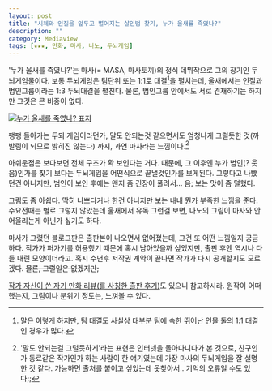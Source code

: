 ```yaml
---
layout: post
title: "시체와 인질을 앞두고 벌어지는 살인범 찾기, 누가 울새를 죽였나?"
description: ""
category: Mediaview
tags: [★★★, 만화, 마사, 나노, 두뇌게임]
---
```


'누가 울새를 죽였나?'는 마사(= MASA, 마사토끼)의 정식 데뷔작으로 그의 장기인 두뇌게임물이다.
보통 두뇌게임은 팀단위 또는 1:1로 대결[^1]을 펼치는데, 울새에서는 인질과 범인그룹이라는 1:3 두뇌대결을 펼친다.
물론, 범인그룹 안에서도 서로 견재하기는 하지만 그것은 큰 비중이 없다.

[^1]: 말은 이렇게 하지만, 팀 대결도 사실상 대부분 팀에 속한 뛰어난 인물 둘의 1:1 대결인 경우가 많다.

[![누가 울새를 죽였나? 표지](https://lh5.googleusercontent.com/-8F6vyoU06AU/VSy27FV4sLI/AAAAAAAAPQE/sCJ3sW8seXc/w270/robin_masaruchi.jpg "한국 두뇌게임물을 대표하는 마사의 정식 데뷔작이다.")](http://www.aladin.co.kr/shop/wproduct.aspx?ISBN=8925830647&ttbkey=ttbreznoa0249001&COPYPaper=1)

팽팽 돌아가는 두되 게임이라던가, 말도 안되는것 같으면서도 엄청나게 그럴듯한 것(까발림이 되므로 밝히진 않는다) 까지, 과연 마사라는 느낌이다.[^2]

[^2]: '말도 안되는걸 그럴듯하게'라는 표현은 인터넷을 돌아다니다가 본 것으로, 친구인가 동료같은 작가인가 하는 사람이 한 얘기였는데 가장 마사의 두뇌게임을 잘 설명한 것 같다. 가능하면 출처를 붙이고 싶었는데 못찾아서.. 기억의 오류일 수도 있다;;

아쉬운점은 보다보면 전체 구조가 확 보인다는 거다.
때문에, 그 이후엔 누가 범인(? 웃음)인가를 찾기 보다는 두뇌게임을 어떤식으로 끝낼것인가를 보게된다.
그렇다고 나빴던건 아니지만, 범인이 보인 후에는 왠지 좀 긴장이 풀려서... 음; 보는 맛이 좀 덜했다.

그림도 좀 아쉽다.
딱히 나쁘다거나 한건 아니지만 보는 내내 뭔가 부족한 느낌을 준다.
수요전때는 별로 그렇지 않았는데 울새에서 유독 그런걸 보면, 나노의 그림이 마사와 안어울리는게 아닌가 싶기도 하다.

마사가 그렸던 블로그판은 출판본이 나오면서 없어졌는데, 그건 또 어떤 느낌일지 궁금하다.
작가가 퍼가기를 허용했기 때문에 혹시 남아있을까 싶었지만, 출판 후엔 역시나 다들 내린 모양이더라고.
혹시 수년후 저작권 계약이 끝나면 작가가 다시 공개할지도 모르겠다.
~~물론, 그럴일은 없겠지만;~~

[작가 자신이 쓴 자기 만화 리뷰(를 사칭한 출판 후기)](http://kameoka.tistory.com/42)도 있으니 참고하시라.
원작이 어떠했는지, 그림이나 분위기 정도는, 느껴볼 수 있다.
